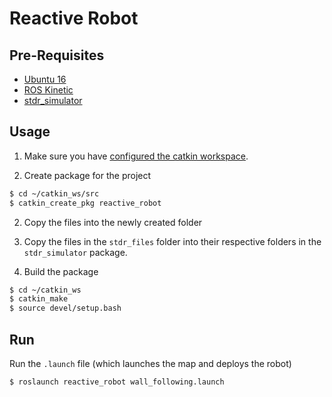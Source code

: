# Reactive Robot

## Pre-Requisites

* [Ubuntu 16](https://releases.ubuntu.com/16.04/)
* [ROS Kinetic](http://wiki.ros.org/kinetic/Installation/Ubuntu)
* [stdr_simulator](http://wiki.ros.org/stdr_simulator/Tutorials/Set%20up%20STDR%20Simulator#Get_STDR_Simulator_from_Github)

## Usage

1. Make sure you have [configured the catkin workspace](http://wiki.ros.org/ROS/Tutorials/InstallingandConfiguringROSEnvironment#Create_a_ROS_Workspace).

1. Create package for the project

```bash
$ cd ~/catkin_ws/src
$ catkin_create_pkg reactive_robot
```

2. Copy the files into the newly created folder

3. Copy the files in the `stdr_files` folder into their respective folders in the `stdr_simulator` package.

4. Build the package

```bash
$ cd ~/catkin_ws
$ catkin_make
$ source devel/setup.bash
```

## Run

Run the `.launch` file (which launches the map and deploys the robot)

```bash
$ roslaunch reactive_robot wall_following.launch
```
